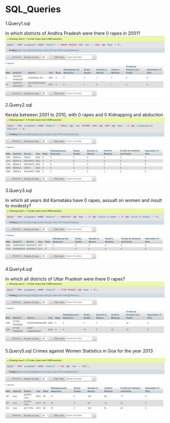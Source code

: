 # SQL_Queries

1.Query1.sql

In which districts of Andhra Pradesh were there 0 rapes in 2001?
<img src="SCREENSHOTS/QUERY 1.jpg">

2.Query2.sql

Kerala between 2001 to 2010, with 0 rapes and 0 Kidnapping and abduction
<img src="SCREENSHOTS/Query 2.jpg">

3.Query3.sql

In which all years did Karnataka have 0 rapes, assualt on women and insult to modesty?
<img src="SCREENSHOTS/Query 3.jpg">

4.Query4.sql

In which all districts of Uttar Pradesh were there 0 rapes?
<img src="SCREENSHOTS/Query 4.jpg">

5.Query5.sql
Crimes against Women Statistics in Goa for the year 2013

<img src="SCREENSHOTS/Query 5.jpg">
